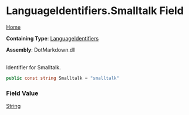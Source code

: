 # LanguageIdentifiers\.Smalltalk Field

[Home](../../../README.md)

**Containing Type**: [LanguageIdentifiers](../README.md)

**Assembly**: DotMarkdown\.dll

\
Identifier for Smalltalk\.

```csharp
public const string Smalltalk = "smalltalk"
```

### Field Value

[String](https://docs.microsoft.com/en-us/dotnet/api/system.string)

